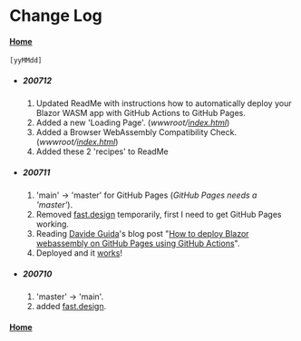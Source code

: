 # Change Log

#### [Home](https://github.com/JeepNL/BlazorBits)

`[yyMMdd]`

- ##### 200712
    1. Updated ReadMe with instructions how to automatically deploy your Blazor WASM app with GitHub Actions to GitHub Pages.
	2. Added a new 'Loading Page'. (_wwwroot/[index.html](BlazorBits/wwwroot/index.html)_)
	3. Added a Browser WebAssembly Compatibility Check. (_wwwroot/[index.html](BlazorBits/wwwroot/index.html)_)
	4. Added these 2 'recipes' to ReadMe

- ##### 200711
    1. 'main' -> 'master' for GitHub Pages (_GitHub Pages needs a 'master'_).
    2. Removed [fast.design](https://fast.design) temporarily, first I need to get GitHub Pages working.
    3. Reading [Davide Guida](https://twitter.com/DavideGuida82)'s blog post "[How to deploy Blazor webassembly on GitHub Pages using GitHub Actions](https://www.davideguida.com/how-to-deploy-blazor-webassembly-on-github-pages-using-github-actions/)".
    4. Deployed and it [works](https://jeepnl.github.io/BlazorBits/)!

- ##### 200710
    1. 'master' -> 'main'.
    2. added [fast.design](https://fast.design).
	
#### [Home](https://github.com/JeepNL/BlazorBits)

